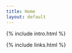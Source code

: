 ```yaml
---
title: Home
layout: default
---
```


<!-- Homepage Intro -->
{% include intro.html %}

<!-- Internal Links -->
{% include links.html %}
